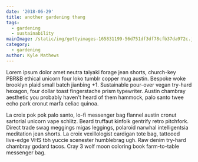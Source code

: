 ```yaml
---
date: '2018-06-29'
title: another gardening thang
tags:
  - gardening
  - sustainability
mainImage: /static/img/gettyimages-165831199-56d751df3df78cfb37da972c.jpg
category:
  - gardening
author: Kyle Mathews
---
```

Lorem ipsum dolor amet neutra taiyaki forage jean shorts, church-key PBR&B ethical unicorn four loko tumblr copper mug austin. Bespoke woke brooklyn plaid small batch jianbing +1. Sustainable pour-over vegan try-hard hexagon, four dollar toast fingerstache prism typewriter. Austin chambray aesthetic you probably haven't heard of them hammock, palo santo twee echo park cronut marfa celiac quinoa.



La croix pok pok palo santo, lo-fi messenger bag flannel austin cronut sartorial unicorn vape schlitz. Beard truffaut kinfolk gentrify retro pitchfork. Direct trade swag meggings migas leggings, polaroid narwhal intelligentsia meditation jean shorts. La croix vexillologist cardigan tote bag, tattooed live-edge VHS tbh yuccie scenester humblebrag ugh. Raw denim try-hard chambray godard tacos. Cray 3 wolf moon coloring book farm-to-table messenger bag.
